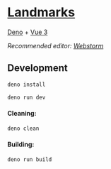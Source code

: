 # [Landmarks](https://erre.app)

[Deno](https://deno.com) + [Vue 3](https://vuejs.org)

*Recommended editor: [Webstorm](https://www.jetbrains.com/webstorm/)*
## Development

```bash
deno install
```

```bash
deno run dev
```

#### Cleaning:

```bash
deno clean
```

#### Building:

```bash
deno run build
```